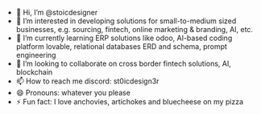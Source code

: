 - 👋 Hi, I’m @stoicdesigner
- 👀 I’m interested in developing solutions for small-to-medium sized businesses, e.g. sourcing, fintech, online marketing & branding, AI, etc.
- 🌱 I’m currently learning ERP solutions like odoo, AI-based coding platform lovable, relational databases ERD and schema, prompt engineering
- 💞️ I’m looking to collaborate on cross border fintech solutions, AI, blockchain
- 📫 How to reach me discord: st0icdesign3r
- 😄 Pronouns: whatever you please
- ⚡ Fun fact: I love anchovies, artichokes and bluecheese on my pizza

<!---
stoicdesigner/stoicdesigner is a ✨ special ✨ repository because its `README.md` (this file) appears on your GitHub profile.
You can click the Preview link to take a look at your changes.
--->
